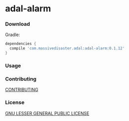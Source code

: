 # adal-alarm

### Download

Gradle:

```gradle
dependencies {
  compile 'com.massivedisaster.adal:adal-alarm:0.1.12'
}
```
### Usage

### Contributing
[CONTRIBUTING](../CONTRIBUTING.md)

### License
[GNU LESSER GENERAL PUBLIC LICENSE](../LICENSE.md)